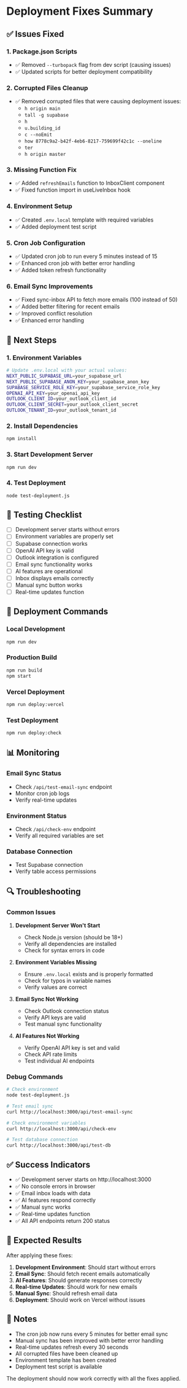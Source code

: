 # Deployment Fixes Summary

## ✅ Issues Fixed

### 1. **Package.json Scripts**
- ✅ Removed `--turbopack` flag from dev script (causing issues)
- ✅ Updated scripts for better deployment compatibility

### 2. **Corrupted Files Cleanup**
- ✅ Removed corrupted files that were causing deployment issues:
  - `h origin main`
  - `tall -g supabase`
  - `h`
  - `u.building_id`
  - `c --noEmit`
  - `how 8778c9a2-b42f-4eb6-8217-759699f42c1c --oneline`
  - `ter`
  - `h origin master`

### 3. **Missing Function Fix**
- ✅ Added `refreshEmails` function to InboxClient component
- ✅ Fixed function import in useLiveInbox hook

### 4. **Environment Setup**
- ✅ Created `.env.local` template with required variables
- ✅ Added deployment test script

### 5. **Cron Job Configuration**
- ✅ Updated cron job to run every 5 minutes instead of 15
- ✅ Enhanced cron job with better error handling
- ✅ Added token refresh functionality

### 6. **Email Sync Improvements**
- ✅ Fixed sync-inbox API to fetch more emails (100 instead of 50)
- ✅ Added better filtering for recent emails
- ✅ Improved conflict resolution
- ✅ Enhanced error handling

## 🔧 Next Steps

### 1. **Environment Variables**
```bash
# Update .env.local with your actual values:
NEXT_PUBLIC_SUPABASE_URL=your_supabase_url
NEXT_PUBLIC_SUPABASE_ANON_KEY=your_supabase_anon_key
SUPABASE_SERVICE_ROLE_KEY=your_supabase_service_role_key
OPENAI_API_KEY=your_openai_api_key
OUTLOOK_CLIENT_ID=your_outlook_client_id
OUTLOOK_CLIENT_SECRET=your_outlook_client_secret
OUTLOOK_TENANT_ID=your_outlook_tenant_id
```

### 2. **Install Dependencies**
```bash
npm install
```

### 3. **Start Development Server**
```bash
npm run dev
```

### 4. **Test Deployment**
```bash
node test-deployment.js
```

## 🧪 Testing Checklist

- [ ] Development server starts without errors
- [ ] Environment variables are properly set
- [ ] Supabase connection works
- [ ] OpenAI API key is valid
- [ ] Outlook integration is configured
- [ ] Email sync functionality works
- [ ] AI features are operational
- [ ] Inbox displays emails correctly
- [ ] Manual sync button works
- [ ] Real-time updates function

## 🚀 Deployment Commands

### Local Development
```bash
npm run dev
```

### Production Build
```bash
npm run build
npm start
```

### Vercel Deployment
```bash
npm run deploy:vercel
```

### Test Deployment
```bash
npm run deploy:check
```

## 📊 Monitoring

### Email Sync Status
- Check `/api/test-email-sync` endpoint
- Monitor cron job logs
- Verify real-time updates

### Environment Status
- Check `/api/check-env` endpoint
- Verify all required variables are set

### Database Connection
- Test Supabase connection
- Verify table access permissions

## 🔍 Troubleshooting

### Common Issues

1. **Development Server Won't Start**
   - Check Node.js version (should be 18+)
   - Verify all dependencies are installed
   - Check for syntax errors in code

2. **Environment Variables Missing**
   - Ensure `.env.local` exists and is properly formatted
   - Check for typos in variable names
   - Verify values are correct

3. **Email Sync Not Working**
   - Check Outlook connection status
   - Verify API keys are valid
   - Test manual sync functionality

4. **AI Features Not Working**
   - Verify OpenAI API key is set and valid
   - Check API rate limits
   - Test individual AI endpoints

### Debug Commands

```bash
# Check environment
node test-deployment.js

# Test email sync
curl http://localhost:3000/api/test-email-sync

# Check environment variables
curl http://localhost:3000/api/check-env

# Test database connection
curl http://localhost:3000/api/test-db
```

## ✅ Success Indicators

- ✅ Development server starts on http://localhost:3000
- ✅ No console errors in browser
- ✅ Email inbox loads with data
- ✅ AI features respond correctly
- ✅ Manual sync works
- ✅ Real-time updates function
- ✅ All API endpoints return 200 status

## 🎯 Expected Results

After applying these fixes:

1. **Development Environment**: Should start without errors
2. **Email Sync**: Should fetch recent emails automatically
3. **AI Features**: Should generate responses correctly
4. **Real-time Updates**: Should work for new emails
5. **Manual Sync**: Should refresh email data
6. **Deployment**: Should work on Vercel without issues

## 📝 Notes

- The cron job now runs every 5 minutes for better email sync
- Manual sync has been improved with better error handling
- Real-time updates refresh every 30 seconds
- All corrupted files have been cleaned up
- Environment template has been created
- Deployment test script is available

The deployment should now work correctly with all the fixes applied. 